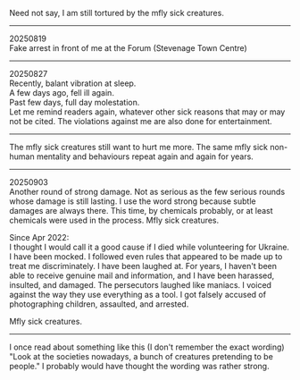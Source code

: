 Need not say, I am still tortured by the mfly sick creatures.

---

20250819\
Fake arrest in front of me at the Forum (Stevenage Town Centre)

---

20250827\
Recently, balant vibration at sleep.\
A few days ago, fell ill again.\
Past few days, full day molestation.\
Let me remind readers again, whatever other sick reasons that may or may not be cited. The violations against me are also done for entertainment.

---

The mfly sick creatures still want to hurt me more. The same mfly sick non-human mentality and behaviours repeat again and again for years.

---

20250903\
Another round of strong damage. Not as serious as the few serious rounds whose damage is still lasting. I use the word strong because subtle damages are always there. This time, by chemicals probably, or at least chemicals were used in the process. Mfly sick creatures.

Since Apr 2022:\
I thought I would call it a good cause if I died while volunteering for Ukraine. I have been mocked.
I followed even rules that appeared to be made up to treat me discriminately. I have been laughed at.
For years, I haven't been able to receive genuine mail and information, and I have been harassed, insulted, and damaged. The persecutors laughed like maniacs.
I voiced against the way they use everything as a tool. I got falsely accused of photographing children, assaulted, and arrested.

Mfly sick creatures.

---

I once read about something like this (I don't remember the exact wording) "Look at the societies nowadays, a bunch of creatures pretending to be people." I probably would have thought the wording was rather strong.
